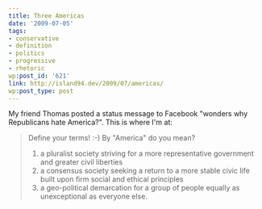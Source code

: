 ```yaml
---
title: Three Americas
date: '2009-07-05'
tags:
- conservative
- definition
- politics
- progressive
- rhetoric
wp:post_id: '621'
link: http://island94.dev/2009/07/americas/
wp:post_type: post
---
```


My friend Thomas posted a status message to Facebook "wonders why Republicans hate America?". This is where I'm at:
<blockquote>Define your terms! :-) By "America" do you mean?
<ol>
	<li>a pluralist society striving for a more representative government and greater civil liberties</li>
	<li>a consensus society seeking a return to a more stable civic life built upon firm social and ethical principles</li>
	<li>a geo-political demarcation for a group of people equally as unexceptional as everyone else.</li>
</ol>
</blockquote>
